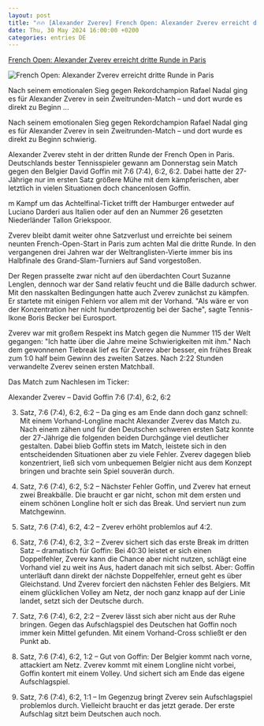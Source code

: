 ```yaml
---
layout: post
title: "🔥🔥 [Alexander Zverev] French Open: Alexander Zverev erreicht dritte Runde in Paris"
date: Thu, 30 May 2024 16:00:00 +0200
categories: entries DE
---
```

[French Open: Alexander Zverev erreicht dritte Runde in Paris](https://www.t-online.de/sport/mehr-sport/tennis/id_100416898/french-open-alexander-zverev-erreicht-dritte-runde-in-paris.html)

![French Open: Alexander Zverev erreicht dritte Runde in Paris](https://images.t-online.de/2024/05/TmvrFXiYk7w7/109x110:1769x995/fit-in/1800x0/voll-im-match-alexander-zverev-feiert-einen-punkt-im-spiel-gegen-david-goffin.jpg)

Nach seinem emotionalen Sieg gegen Rekordchampion Rafael Nadal ging es für Alexander Zverev in sein Zweitrunden-Match – und dort wurde es direkt zu Beginn ...

Nach seinem emotionalen Sieg gegen Rekordchampion Rafael Nadal ging es für Alexander Zverev in sein Zweitrunden-Match – und dort wurde es direkt zu Beginn schwierig.

Alexander Zverev steht in der dritten Runde der French Open in Paris. Deutschlands bester Tennisspieler gewann am Donnerstag sein Match gegen den Belgier David Goffin mit 7:6 (7:4), 6:2, 6:2. Dabei hatte der 27-Jährige nur im ersten Satz größere Mühe mit dem kämpferischen, aber letztlich in vielen Situationen doch chancenlosen Goffin.

m Kampf um das Achtelfinal-Ticket trifft der Hamburger entweder auf Luciano Darderi aus Italien oder auf den an Nummer 26 gesetzten Niederländer Tallon Griekspoor.

Zverev bleibt damit weiter ohne Satzverlust und erreichte bei seinem neunten French-Open-Start in Paris zum achten Mal die dritte Runde. In den vergangenen drei Jahren war der Weltranglisten-Vierte immer bis ins Halbfinale des Grand-Slam-Turniers auf Sand vorgestoßen.

Der Regen prasselte zwar nicht auf den überdachten Court Suzanne Lenglen, dennoch war der Sand relativ feucht und die Bälle dadurch schwer. Mit den nasskalten Bedingungen hatte auch Zverev zunächst zu kämpfen. Er startete mit einigen Fehlern vor allem mit der Vorhand. "Als wäre er von der Konzentration her nicht hundertprozentig bei der Sache", sagte Tennis-Ikone Boris Becker bei Eurosport.

Zverev war mit großem Respekt ins Match gegen die Nummer 115 der Welt gegangen: "Ich hatte über die Jahre meine Schwierigkeiten mit ihm." Nach dem gewonnenen Tiebreak lief es für Zverev aber besser, ein frühes Break zum 1:0 half beim Gewinn des zweiten Satzes. Nach 2:22 Stunden verwandelte Zverev seinen ersten Matchball.

Das Match zum Nachlesen im Ticker:

Alexander Zverev – David Goffin 7:6 (7:4), 6:2, 6:2

3. Satz, 7:6 (7:4), 6:2, 6:2 – Da ging es am Ende dann doch ganz schnell: Mit einem Vorhand-Longline macht Alexander Zverev das Match zu. Nach einem zähen und für den Deutschen schweren ersten Satz konnte der 27-Jährige die folgenden beiden Durchgänge viel deutlicher gestalten. Dabei blieb Goffin stets im Match, leistete sich in den entscheidenden Situationen aber zu viele Fehler. Zverev dagegen blieb konzentriert, ließ sich vom unbequemen Belgier nicht aus dem Konzept bringen und brachte sein Spiel souverän durch.

3. Satz, 7:6 (7:4), 6:2, 5:2 – Nächster Fehler Goffin, und Zverev hat erneut zwei Breakbälle. Die braucht er gar nicht, schon mit dem ersten und einem schönen Longline holt er sich das Break. Und serviert nun zum Matchgewinn.

3. Satz, 7:6 (7:4), 6:2, 4:2 – Zverev erhöht problemlos auf 4:2.

3. Satz, 7:6 (7:4), 6:2, 3:2 – Zverev sichert sich das erste Break im dritten Satz – dramatisch für Goffin: Bei 40:30 leistet er sich einen Doppelfehler, Zverev kann die Chance aber nicht nutzen, schlägt eine Vorhand viel zu weit ins Aus, hadert danach mit sich selbst. Aber: Goffin unterläuft dann direkt der nächste Doppelfehler, erneut geht es über Gleichstand. Und Zverev forciert den nächsten Fehler des Belgiers. Mit einem glücklichen Volley am Netz, der noch ganz knapp auf der Linie landet, setzt sich der Deutsche durch.

3. Satz, 7:6 (7:4), 6:2, 2:2 – Zverev lässt sich aber nicht aus der Ruhe bringen. Gegen das Aufschlagspiel des Deutschen hat Goffin noch immer kein Mittel gefunden. Mit einem Vorhand-Cross schließt er den Punkt ab.

3. Satz, 7:6 (7:4), 6:2, 1:2 – Gut von Goffin: Der Belgier kommt nach vorne, attackiert am Netz. Zverev kommt mit einem Longline nicht vorbei, Goffin kontert mit einem Volley. Und sichert sich am Ende das eigene Aufschlagspiel.

3. Satz, 7:6 (7:4), 6:2, 1:1 – Im Gegenzug bringt Zverev sein Aufschlagspiel problemlos durch. Vielleicht braucht er das jetzt gerade. Der erste Aufschlag sitzt beim Deutschen auch noch.


